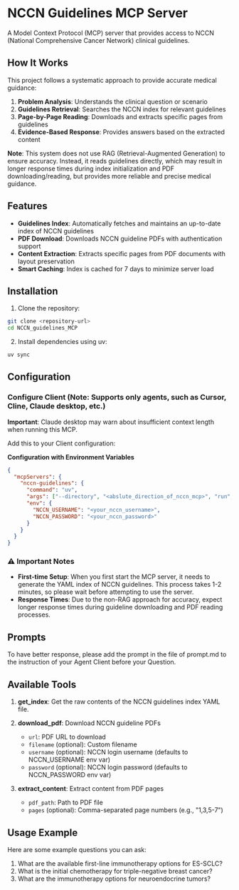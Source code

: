 # NCCN Guidelines MCP Server

A Model Context Protocol (MCP) server that provides access to NCCN (National Comprehensive Cancer Network) clinical guidelines.

## How It Works

This project follows a systematic approach to provide accurate medical guidance:
1. **Problem Analysis**: Understands the clinical question or scenario
2. **Guidelines Retrieval**: Searches the NCCN index for relevant guidelines
3. **Page-by-Page Reading**: Downloads and extracts specific pages from guidelines
4. **Evidence-Based Response**: Provides answers based on the extracted content

**Note**: This system does not use RAG (Retrieval-Augmented Generation) to ensure accuracy. Instead, it reads guidelines directly, which may result in longer response times during index initialization and PDF downloading/reading, but provides more reliable and precise medical guidance.

## Features

- **Guidelines Index**: Automatically fetches and maintains an up-to-date index of NCCN guidelines
- **PDF Download**: Downloads NCCN guideline PDFs with authentication support
- **Content Extraction**: Extracts specific pages from PDF documents with layout preservation
- **Smart Caching**: Index is cached for 7 days to minimize server load

## Installation

1. Clone the repository:
```bash
git clone <repository-url>
cd NCCN_guidelines_MCP
```

2. Install dependencies using uv:
```bash
uv sync
```

## Configuration

### Configure Client (Note: Supports only agents, such as Cursor, Cline, Claude desktop, etc.)

**Important**: Claude desktop may warn about insufficient context length when running this MCP.

Add this to your Client configuration:

**Configuration with Environment Variables**
```json
{
  "mcpServers": {
    "nccn-guidelines": {
      "command": "uv",
      "args": ["--directory", "<abslute_direction_of_nccn_mcp>", "run", "server.py"],
      "env": {
        "NCCN_USERNAME": "<your_nccn_username>",
        "NCCN_PASSWORD": "<your_nccn_password>"
      }
    }
  }
}
```

### ⚠️ Important Notes

- **First-time Setup**: When you first start the MCP server, it needs to generate the YAML index of NCCN guidelines. This process takes 1-2 minutes, so please wait before attempting to use the server.
- **Response Times**: Due to the non-RAG approach for accuracy, expect longer response times during guideline downloading and PDF reading processes.


## Prompts

To have better response, please add the prompt in the file of prompt.md to the instruction of your Agent Client before your Question.

## Available Tools

1. **get_index**: Get the raw contents of the NCCN guidelines index YAML file.

2. **download_pdf**: Download NCCN guideline PDFs
   - `url`: PDF URL to download
   - `filename` (optional): Custom filename
   - `username` (optional): NCCN login username (defaults to NCCN_USERNAME env var)
   - `password` (optional): NCCN login password (defaults to NCCN_PASSWORD env var)

3. **extract_content**: Extract content from PDF pages
   - `pdf_path`: Path to PDF file
   - `pages` (optional): Comma-separated page numbers (e.g., "1,3,5-7")

## Usage Example

Here are some example questions you can ask:

1. What are the available first-line immunotherapy options for ES-SCLC?
2. What is the initial chemotherapy for triple-negative breast cancer?
3. What are the immunotherapy options for neuroendocrine tumors?
